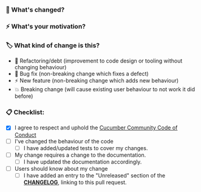 <!---
Thanks for helping to make Cucumber better! 💖

You can feel free to open a "Draft" status pull request if you're not ready for feedback yet.

Don't worry about getting everything perfect! We're here to help and will coach you through
to getting your pull request ready to merge.

The prompts below are for guidance to help you describe your change in a way that is most 
likely to make sense to other people when they are reviewing it. Still, it's just a guide, 
so feel free to delete anything that doesn't feel appropriate, and add anything additional 
that seems like it would probide useful context. 👏🏻
-->

### 🤔 What's changed?

<!-- Describe your changes in detail -->

### ⚡️ What's your motivation? 

<!-- 
What motivated you to propose this change? Does it fix a bug? Add a new feature?
If it fixes an open issue, you can link to the issue here, e.g. "Fixes #99"
-->

### 🏷️ What kind of change is this?

<!--- Delete any options that are not relevant -->

- :bank: Refactoring/debt (improvement to code design or tooling without changing behaviour)
- :bug: Bug fix (non-breaking change which fixes a defect)
- :zap: New feature (non-breaking change which adds new behaviour)
- :boom: Breaking change (will cause existing user behaviour to not
  work it did before)

### 📋 Checklist:

<!--- 
This is to help you remember all the little things we often forget to do!

Go over all the following points, and put an `x` in all the boxes that apply.
-->

- [x] I agree to respect and uphold the [Cucumber Community Code of Conduct](https://cucumber.io/conduct/)
- [ ] I've changed the behaviour of the code
  - [ ] I have added/updated tests to cover my changes.
- [ ] My change requires a change to the documentation.
  - [ ] I have updated the documentation accordingly.
- [ ] Users should know about my change
  - [ ] I have added an entry to the "Unreleased" section of the [**CHANGELOG**](../CHANGELOG.md), linking to this pull request.
